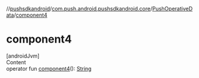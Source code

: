 //[pushsdkandroid](../../index.md)/[com.push.android.pushsdkandroid.core](../index.md)/[PushOperativeData](index.md)/[component4](component4.md)



# component4  
[androidJvm]  
Content  
operator fun [component4](component4.md)(): [String](https://kotlinlang.org/api/latest/jvm/stdlib/kotlin/-string/index.html)  



